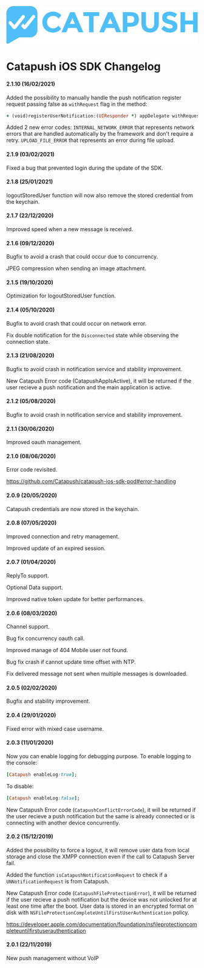![Catapush Logo](https://github.com/Catapush/catapush-ios-sdk-pod/blob/master/images/catapush_logo.png)

# Catapush iOS SDK Changelog

#### 2.1.10 (16/02/2021)
Added the possibility to manually handle the push notification register request passing false as ```withRequest``` flag in the method:
```ruby
+ (void)registerUserNotification:(UIResponder *) appDelegate withRequest:(bool) withRequest;
```
Added 2 new error codes:
```INTERNAL_NETWORK_ERROR``` that represents network errors that are handled automatically by the framework and don't require a retry.
```UPLOAD_FILE_ERROR``` that represents an error during file upload.

#### 2.1.9 (03/02/2021)
Fixed a bug that prevented login during the update of the SDK.

#### 2.1.8 (25/01/2021)
logoutStoredUser function will now also remove the stored credential from the keychain.

#### 2.1.7 (22/12/2020)
Improved speed when a new message is received.

#### 2.1.6 (09/12/2020)
Bugfix to avoid a crash that could occur due to concurrency.

JPEG compression when sending an image attachment.

#### 2.1.5 (19/10/2020)
Optimization for logoutStoredUser function.

#### 2.1.4 (05/10/2020)
Bugfix to avoid crash that could occur on network error.

Fix double notification for the ```Disconnected``` state while observing the connection state. 

#### 2.1.3 (21/08/2020)
Bugfix to avoid crash in notification service and stability improvement.

New Catapush Error code (CatapushAppIsActive), it will be returned if the user recieve a push notification and the main application is active.

#### 2.1.2 (05/08/2020)
Bugfix to avoid crash in notification service and stability improvement.

#### 2.1.1 (30/06/2020)
Improved oauth management.

#### 2.1.0 (08/06/2020)
Error code revisited.

https://github.com/Catapush/catapush-ios-sdk-pod#error-handling

#### 2.0.9 (20/05/2020)
Catapush credentials are now stored in the keychain.

#### 2.0.8 (07/05/2020)
Improved connection and retry management.

Improved update of an expired session.

#### 2.0.7 (01/04/2020)
ReplyTo support.

Optional Data support.

Improved native token update for better performances.

#### 2.0.6 (08/03/2020)
Channel support.

Bug fix concurrency oauth call.

Improved manage of 404 Mobile user not found.

Bug fix crash if cannot update time offset with NTP.

Fix delivered message not sent when multiple messages is downloaded.

#### 2.0.5 (02/02/2020)
Bugfix and stability improvement.

#### 2.0.4 (29/01/2020)
Fixed error with mixed case username.


#### 2.0.3 (11/01/2020)

Now you can enable logging for debugging purpose.
To enable logging to the console:
```ruby
[Catapush enableLog:true];
```

To disable:
```ruby
[Catapush enableLog:false];
```


New Catapush Error code (```CatapushConflictErrorCode```), it will be returned if the user recieve a push notification but the same is already connected or is connecting with another device concurrently.


#### 2.0.2 (15/12/2019)
Added the possibility to force a logout, it will remove user data from local storage and close the XMPP connection even if the call to Catapush Server fail.

Added the function ```isCatapushNotificationRequest``` to check if a ```UNNotificationRequest``` is from Catapush.

New Catapush Error code (```CatapushFileProtectionError```), it will be returned if the user recieve a push notification but the device was not unlocked for at least one time after the boot.
User data is stored in an encrypted format on disk with ```NSFileProtectionCompleteUntilFirstUserAuthentication``` policy.

https://developer.apple.com/documentation/foundation/nsfileprotectioncompleteuntilfirstuserauthentication

#### 2.0.1 (22/11/2019)
New push management without VoIP

